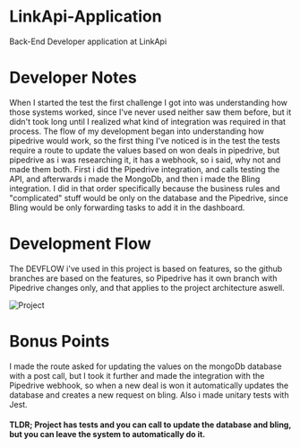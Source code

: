 # LinkApi-Application
Back-End Developer application at LinkApi

# Developer Notes
When I started the test the first challenge I got into was understanding how those systems worked, since I've never used neither saw them before, but it didn't took long until I realized what kind of integration was required in that process.
The flow of my development began into understanding how pipedrive would work, so the first thing I've noticed is in the test the tests require a route to update the values based on won deals in pipedrive, but pipedrive as i was researching it, it has a webhook, so i said, why not and made them both.
First i did the Pipedrive integration, and calls testing the API, and afterwards i made the MongoDb, and then i made the Bling integration. I did in that order specifically because the business rules and "complicated" stuff would be only on the database and the Pipedrive, since Bling would be only forwarding tasks to add it in the dashboard.

# Development Flow
The DEVFLOW i've used in this project is based on features, so the github branches are based on the features, so Pipedrive has it own branch with Pipedrive changes only, and that applies to the project architecture aswell.

![Project](https://i.snipboard.io/ZFudXR.jpg)

# Bonus Points
I made the route asked for updating the values on the mongoDb database with a post call, but I took it further and made the integration with the Pipedrive webhook, so when a new deal is won it automatically updates the database and creates a new request on bling.
Also i made unitary tests with Jest.
#### TLDR; Project has tests and you can call to update the database and bling, but you can leave the system to automatically do it.
